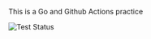 This is a Go and Github Actions practice

![Test Status](https://github.com/ak1t0/go-github-actions-practice/workflows/test/badge.svg?branch=master)

